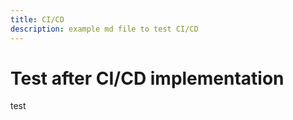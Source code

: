 ```yaml
---
title: CI/CD
description: example md file to test CI/CD
---
```


# Test after CI/CD implementation

test

